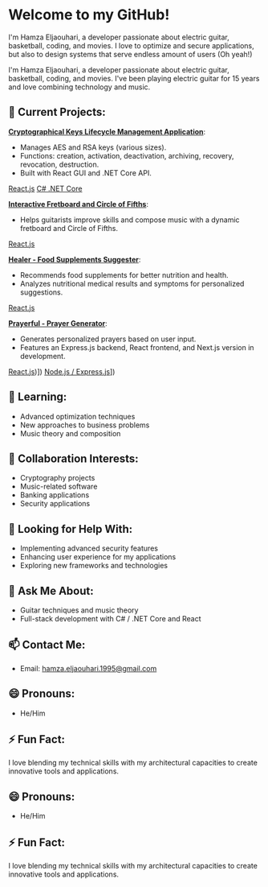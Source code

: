 # Welcome to my GitHub!

I'm Hamza Eljaouhari, a developer passionate about electric guitar, basketball, coding, and movies.
I love to optimize and secure applications, but also to design systems that serve endless amount of users (Oh yeah!)

I'm Hamza Eljaouhari, a developer passionate about electric guitar, basketball, coding, and movies. I've been playing electric guitar for 15 years and love combining technology and music.

## 🔭 Current Projects:

**[Cryptographical Keys Lifecycle Management Application](https://klms-net-core-71c8398607be.herokuapp.com/api/Cryptography)**:
- Manages AES and RSA keys (various sizes).
- Functions: creation, activation, deactivation, archiving, recovery, revocation, destruction.
- Built with React GUI and .NET Core API.

[React.js]([https://github.com/hamza-eljaouhari/kms-react-gui])
[C# .NET Core]([[https://github.com/hamza-eljaouhari/kms-react-gui](https://github.com/hamza-eljaouhari/klms-net-core)])

**[Interactive Fretboard and Circle of Fifths](https://github.com/hamza-eljaouhari/fretboard)**:
- Helps guitarists improve skills and compose music with a dynamic fretboard and Circle of Fifths.

[React.js](https://github.com/hamza-eljaouhari/interactive-fretboard)

**[Healer - Food Supplements Suggester]([https://github.com/hamza-eljaouhari/healer])**:
- Recommends food supplements for better nutrition and health.
- Analyzes nutritional medical results and symptoms for personalized suggestions.

[React.js](https://github.com/hamza-eljaouhari/healer])

**[Prayerful - Prayer Generator]([https://github.com/hamza-eljaouhari/prayerful])**:
- Generates personalized prayers based on user input.
- Features an Express.js backend, React frontend, and Next.js version in development.

[React.js](https://github.com/hamza-eljaouhari/prayerful))])
[Node.js / Express.js](https://github.com/hamza-eljaouhari/express-prayerful)])


## 🌱 Learning:

- Advanced optimization techniques
- New approaches to business problems
- Music theory and composition

## 👯 Collaboration Interests:

- Cryptography projects
- Music-related software
- Banking applications
- Security applications

## 🤔 Looking for Help With:

- Implementing advanced security features
- Enhancing user experience for my applications
- Exploring new frameworks and technologies

## 💬 Ask Me About:

- Guitar techniques and music theory
- Full-stack development with C# / .NET Core and React

## 📫 Contact Me:

- Email: [hamza.eljaouhari.1995@gmail.com](mailto:hamza.eljaouhari.1995@gmail.com)

## 😄 Pronouns:

- He/Him

## ⚡ Fun Fact:

I love blending my technical skills with my architectural capacities to create innovative tools and applications.

## 😄 Pronouns:

- He/Him

## ⚡ Fun Fact:

I love blending my technical skills with my architectural capacities to create innovative tools and applications.
